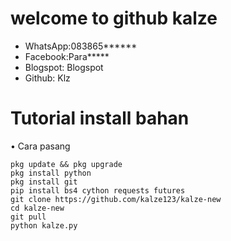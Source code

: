 # welcome to github kalze 

* WhatsApp:083865******
* Facebook:Para*****
* Blogspot: Blogspot
* Github: Klz





# Tutorial install bahan
• Cara pasang
```
pkg update && pkg upgrade
pkg install python
pkg install git
pip install bs4 cython requests futures
git clone https://github.com/kalze123/kalze-new
cd kalze-new
git pull
python kalze.py

```
